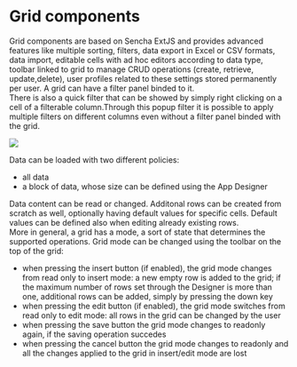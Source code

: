 # Grid components

Grid components are based on Sencha ExtJS and provides advanced features like multiple sorting, filters, data export in Excel or CSV formats, data import, editable cells with ad hoc editors according to data type, toolbar linked to grid to manage CRUD operations \(create, retrieve, update,delete\), user profiles related to these settings stored permanently per user. A grid can have a filter panel binded to it.  
There is also a quick filter that can be showed by simply right clicking on a cell of a filterable column.Through this popup filter it is possible to apply multiple filters on different columns even without a filter panel binded with the grid.

![](http://4wsplatform.org/wp-content/uploads/2015/12/filter.jpg)

Data can be loaded with two different policies:

* all data
* a block of data, whose size can be defined using the App Designer

Data content can be read or changed. Additonal rows can be created from scratch as well, optionally having default values for specific cells. Default values can be defined also when editing already existing rows.  
More in general, a grid has a mode, a sort of state that determines the supported operations. Grid mode can be changed using the toolbar on the top of the grid:

* when pressing the insert button \(if enabled\), the grid mode changes from read only to insert mode: a new empty row is added to the grid; if the maximum number of rows set through the Designer is more than one, additional rows can be added, simply by pressing the down key
* when pressing the edit button \(if enabled\), the grid mode switches from read only to edit mode: all rows in the grid can be changed by the user
* when pressing the save button the grid mode changes to readonly again, if the saving operation succedes
* when pressing the cancel button the grid mode changes to readonly and all the changes applied to the grid in insert/edit mode are lost

